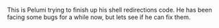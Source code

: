 This is Pelumi trying to finish up his shell redirections code. He has been facing some bugs for a while now, but lets see if he can fix them.
